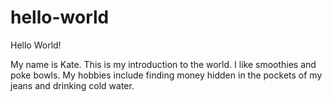 # hello-world
Hello World!

My name is Kate. This is my introduction to the world. 
I like smoothies and poke bowls. 
My hobbies include finding money hidden in the pockets of my jeans and drinking cold water. 
